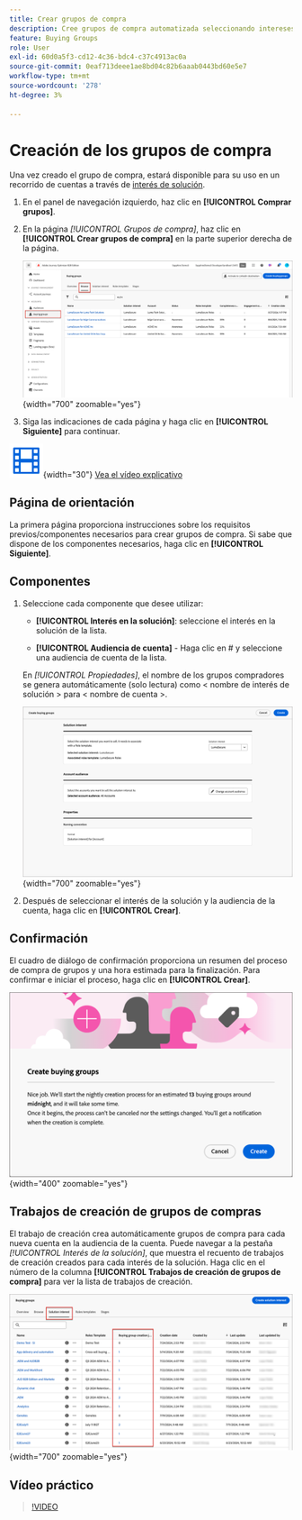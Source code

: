 ```yaml
---
title: Crear grupos de compra
description: Cree grupos de compra automatizada seleccionando intereses de solución y audiencias de cuenta para los recorridos de cuenta objetivo en Journey Optimizer B2B edition.
feature: Buying Groups
role: User
exl-id: 60d0a5f3-cd12-4c36-bdc4-c37c4913ac0a
source-git-commit: 0eaf713deee1ae8bd04c82b6aaab0443bd60e5e7
workflow-type: tm+mt
source-wordcount: '278'
ht-degree: 3%

---
```



# Creación de los grupos de compra

Una vez creado el grupo de compra, estará disponible para su uso en un recorrido de cuentas a través de [interés de solución](./solution-interests.md).

1. En el panel de navegación izquierdo, haz clic en **[!UICONTROL Comprar grupos]**.

1. En la página _[!UICONTROL Grupos de compra]_, haz clic en **[!UICONTROL Crear grupos de compra]** en la parte superior derecha de la página.

   ![Haga clic en Crear grupos de compra](./assets/buying-groups-create.png){width="700" zoomable="yes"}

1. Siga las indicaciones de cada página y haga clic en **[!UICONTROL Siguiente]** para continuar.

![Vídeo](../../assets/do-not-localize/icon-video.svg){width="30"} [Vea el vídeo explicativo](#how-to-video)

## Página de orientación

La primera página proporciona instrucciones sobre los requisitos previos/componentes necesarios para crear grupos de compra. Si sabe que dispone de los componentes necesarios, haga clic en **[!UICONTROL Siguiente]**.

## Componentes

1. Seleccione cada componente que desee utilizar:

   * **[!UICONTROL Interés en la solución]**: seleccione el interés en la solución de la lista.

   * **[!UICONTROL Audiencia de cuenta]** - Haga clic en # y seleccione una audiencia de cuenta de la lista.

   En _[!UICONTROL Propiedades]_, el nombre de los grupos compradores se genera automáticamente (solo lectura) como &lt; nombre de interés de solución > para &lt; nombre de cuenta >.

   ![Haga clic en Crear grupos de compra](./assets/buying-groups-create-components.png){width="700" zoomable="yes"}

1. Después de seleccionar el interés de la solución y la audiencia de la cuenta, haga clic en **[!UICONTROL Crear]**.

## Confirmación

El cuadro de diálogo de confirmación proporciona un resumen del proceso de compra de grupos y una hora estimada para la finalización. Para confirmar e iniciar el proceso, haga clic en **[!UICONTROL Crear]**.

![Cuadro de diálogo de confirmación de creación de grupos de compra](./assets/buying-groups-create-confirm.png){width="400" zoomable="yes"}

## Trabajos de creación de grupos de compras

El trabajo de creación crea automáticamente grupos de compra para cada nueva cuenta en la audiencia de la cuenta. Puede navegar a la pestaña _[!UICONTROL Interés de la solución]_, que muestra el recuento de trabajos de creación creados para cada interés de la solución. Haga clic en el número de la columna **[!UICONTROL Trabajos de creación de grupos de compra]** para ver la lista de trabajos de creación.

![Comprando trabajos de grupo por interés de solución](./assets/solution-interest-buying-group-jobs.png){width="700" zoomable="yes"}

<!-- Other buying group activities:

Member of buying group.
Assign a member of the buying group.
Remove a member of the buying group. -->

## Vídeo práctico

>[!VIDEO](https://video.tv.adobe.com/v/3451764/?learn=on&captions=spa)
